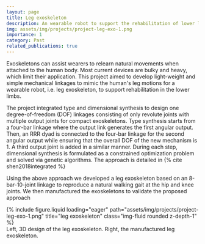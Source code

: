 ```yaml
---
layout: page
title: Leg exoskeleton
description: An wearable robot to support the rehabilitation of lower limbs.
img: assets/img/projects/project-leg-exo-1.png
importance: 1
category: Past
related_publications: true
---
```


Exoskeletons can assist wearers to relearn natural movements when attached to the human body. Most current devices are bulky and heavy, which limit their application.
This project aimed to develop light-weight and simple mechanical linkages to mimic the human's leg motions for a wearable robot, i.e. leg exoskeleton, to support rehabilitation in the lower limbs.

The project integrated type and dimensional synthesis to design one degree-of-freedom (DOF) linkages consisting of only revolute joints with multiple output joints for compact exoskeletons. Type synthesis starts from a four-bar linkage where the output link generates the first angular output. Then, an RRR dyad is connected to the four-bar linkage for the second angular output while ensuring that the overall DOF of the new mechanism is 1. A third output joint is added in a similar manner. During each step, dimensional synthesis is formulated as a constrained optimization problem and solved via genetic algorithms. The approach is detailed in {% cite shen2018integrated %}

Using the above approach we developed a leg exoskeleton based on an 8-bar-10-joint linkage to reproduce a natural walking gait at the hip and knee joints. We then manufactured the exoskeletons to validate the proposed approach

<div class="row justify-content-sm-center">
    <div class="col-sm-6 mt-3 mt-md-0">
        {% include figure.liquid loading="eager" path="assets/img/projects/project-leg-exo-1.png" title="leg exoskeleton" class="img-fluid rounded z-depth-1" %}
    </div>
</div>
<div class="caption">
    Left, 3D design of the leg exoskeleton. Right, the manufactured leg exoskeleton. 
</div>
